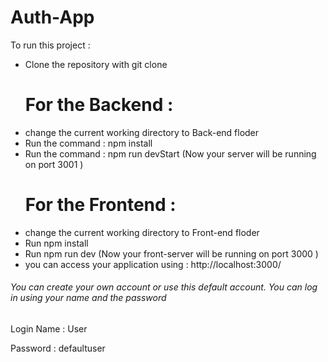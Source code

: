 # Auth-App
To run this project : 
<ul>
    <li> Clone the repository with git clone </li>
    <h1> For the Backend :  </h1>
    <li> change the current working directory to Back-end floder </li>
    <li> Run the command :  npm install </li>
    <li> Run the command : npm run devStart (Now your server will be running on port 3001 )</li>
    <h1> For the Frontend :  </h1>
    <li> change the current working directory to Front-end floder </li>
    <li> Run npm install </li>
    <li> Run npm run dev (Now your front-server will be running on port 3000 ) </li>
    <li>you can access your application using : http://localhost:3000/</li>
</ul>
<h6>You can create your own account or use this default account. You can log in using your name and the password</h6>
<p>Login Name : User</p>
<p>Password : defaultuser</p>


